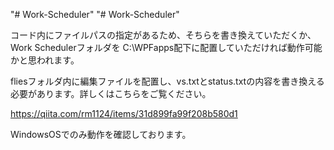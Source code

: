"# Work-Scheduler" 
"# Work-Scheduler" 

コード内にファイルパスの指定があるため、そちらを書き換えていただくか、Work Schedulerフォルダを C:\WPFapps配下に配置していただければ動作可能かと思われます。

fliesフォルダ内に編集ファイルを配置し、vs.txtとstatus.txtの内容を書き換える必要があります。詳しくはこちらをご覧ください。

https://qiita.com/rm1124/items/31d899fa99f208b580d1

WindowsOSでのみ動作を確認しております。
